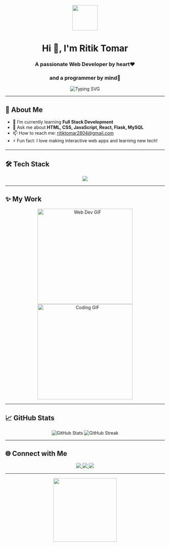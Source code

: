 <!-- Profile Header -->
<p align="center">
  <img src="https://media.giphy.com/media/hvRJCLFzcasrR4ia7z/giphy.gif" width="80"/>
</p>

<h1 align="center">Hi 👋, I'm Ritik Tomar</h1>
<h3 align="center">A passionate Web Developer by heart❤️</h3>
<h3 align="center">and a programmer by mind🧠</h3>

<p align="center">
  <img src="https://readme-typing-svg.demolab.com?font=Fira+Code&pause=1000&color=36BCF7&center=true&vCenter=true&width=435&lines=Web+Developer;React+%7C+Flask+%7C+MySQL;HTML+%7C+CSS+%7C+JavaScript+Enthusiast" alt="Typing SVG" />
</p>

---

## 🚀 About Me

- 🌱 I’m currently learning **Full Stack Development**
- 💬 Ask me about **HTML, CSS, JavaScript, React, Flask, MySQL**
- 📫 How to reach me: [ritiktomar2804@gmail.com](mailto:ritiktomar2804@gmail.com)
- ⚡ Fun fact: I love making interactive web apps and learning new tech!

---

## 🛠️ Tech Stack

<p align="center">
  <img src="https://skillicons.dev/icons?i=html,css,js,react,mysql,flask,github" />
</p>

---

## ✨ My Work

<p align="center">
  <img src="https://media.giphy.com/media/3o7aD2saalBwwftBIY/giphy.gif" width="300" alt="Web Dev GIF"/>
  <img src="https://media.giphy.com/media/26tn33aiTi1jkl6H6/giphy.gif" width="300" alt="Coding GIF"/>
</p>

---

## 📈 GitHub Stats

<p align="center">
  <img src="https://github-readme-stats.vercel.app/api?username=YOUR_GITHUB_USERNAME&show_icons=true&theme=radical" alt="GitHub Stats" />
  <img src="https://github-readme-streak-stats.herokuapp.com/?user=YOUR_GITHUB_USERNAME&theme=radical" alt="GitHub Streak" />
</p>

---

## 🌐 Connect with Me

<p align="center">
  <a href="https://www.linkedin.com/in/ritik-tomar-2971192b6/" target="_blank">
    <img src="https://img.shields.io/badge/LinkedIn-blue?style=for-the-badge&logo=linkedin" />
  </a>
  <a href="ritiktomar2804@gmail.com">
    <img src="https://img.shields.io/badge/Email-red?style=for-the-badge&logo=gmail" />
  </a>
  <a href="https://www.instagram.com/__ritik._.thakur/">
    <img src="https://img.shields.io/badge/Email-red?style=for-the-badge&logo=instagram" />
    
  </a>
</p>

---

<p align="center">
  <img src="https://media.giphy.com/media/13HgwGsXF0aiGY/giphy.gif" width="200" />
</p> 
